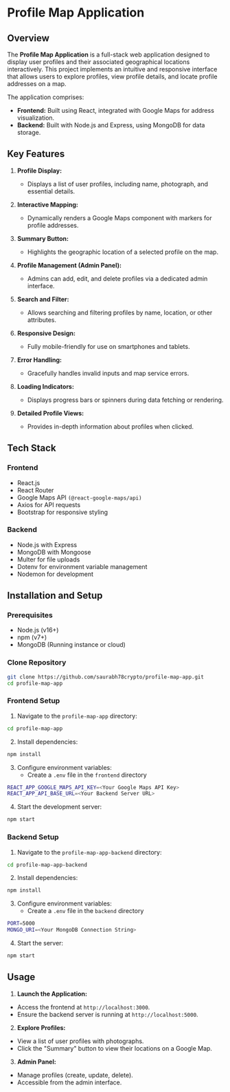 # Profile Map Application

## Overview

The **Profile Map Application** is a full-stack web application designed to display user profiles and their associated geographical locations interactively. This project implements an intuitive and responsive interface that allows users to explore profiles, view profile details, and locate profile addresses on a map.

The application comprises:
- **Frontend:** Built using React, integrated with Google Maps for address visualization.
- **Backend:** Built with Node.js and Express, using MongoDB for data storage.

## Key Features

1. **Profile Display:**
    - Displays a list of user profiles, including name, photograph, and essential details.

2. **Interactive Mapping:**
    - Dynamically renders a Google Maps component with markers for profile addresses.

3. **Summary Button:**
    - Highlights the geographic location of a selected profile on the map.

4. **Profile Management (Admin Panel):**
    - Admins can add, edit, and delete profiles via a dedicated admin interface.

5. **Search and Filter:**
    - Allows searching and filtering profiles by name, location, or other attributes.

6. **Responsive Design:**
    - Fully mobile-friendly for use on smartphones and tablets.

7. **Error Handling:**
    - Gracefully handles invalid inputs and map service errors.

8. **Loading Indicators:**
    - Displays progress bars or spinners during data fetching or rendering.

9. **Detailed Profile Views:**
    - Provides in-depth information about profiles when clicked.

## Tech Stack

### Frontend

- React.js
- React Router
- Google Maps API `(@react-google-maps/api)`
- Axios for API requests
- Bootstrap for responsive styling

### Backend

- Node.js with Express
- MongoDB with Mongoose
- Multer for file uploads
- Dotenv for environment variable management
- Nodemon for development

## Installation and Setup

### Prerequisites

- Node.js (v16+)
- npm (v7+)
- MongoDB (Running instance or cloud)

### Clone Repository

```bash
git clone https://github.com/saurabh78crypto/profile-map-app.git
cd profile-map-app
```

### Frontend Setup

1. Navigate to the `profile-map-app` directory:

```bash
cd profile-map-app
```

2. Install dependencies:

```bash
npm install
```

3. Configure environment variables:
    - Create a `.env` file in the `frontend` directory

```bash
REACT_APP_GOOGLE_MAPS_API_KEY=<Your Google Maps API Key>
REACT_APP_API_BASE_URL=<Your Backend Server URL>
```

4. Start the development server:

```bash
npm start
```

### Backend Setup

1. Navigate to the `profile-map-app-backend` directory:

```bash
cd profile-map-app-backend
```

2. Install dependencies:

```bash
npm install
```

3. Configure environment variables:
    - Create a `.env` file in the `backend` directory

```bash
PORT=5000
MONGO_URI=<Your MongoDB Connection String>
```

4. Start the server:

```bash
npm start
```

## Usage

1. **Launch the Application:**

- Access the frontend at `http://localhost:3000`.
- Ensure the backend server is running at `http://localhost:5000`.

2. **Explore Profiles:**

- View a list of user profiles with photographs.
- Click the "Summary" button to view their locations on a Google Map.

3. **Admin Panel:**

- Manage profiles (create, update, delete).
- Accessible from the admin interface.